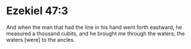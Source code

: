 # Ezekiel 47:3

And when the man that had the line in his hand went forth eastward, he measured a thousand cubits, and he brought me through the waters; the waters [were] to the ancles.